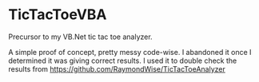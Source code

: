 # TicTacToeVBA
Precursor to my VB.Net tic tac toe analyzer.

A simple proof of concept, pretty messy code-wise. I abandoned it once I determined it was giving correct results. I used it to double check the results from https://github.com/RaymondWise/TicTacToeAnalyzer 

